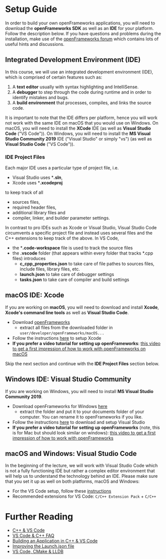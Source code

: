 
# Setup Guide


In order to build your own openFrameworks applications, you will need to download the **openFrameworks SDK** as well as an **IDE** for your platform. Follow the description below. If you have questions and problems during the installation, make use of the [openFrameworks forum](https://forum.openframeworks.cc) which contains lots of useful hints and discussions.


## Integrated Development Environment (IDE)

In this course, we will use an integrated development environment (IDE), which is comprised of certain features such as:
1. A **text editor** usually with syntax highlighting and IntelliSense.
2. A **debugger** to step through the code during runtime and in order to identify mistakes and bugs.
3. A **build environment** that processes, compiles, and links the source code.

It is important to note that the IDE differs per platform, hence you will work not work with the same IDE on macOS that you would use on Windows. On macOS, you will need to install the **XCode** IDE (as well as  **Visual Studio Code** ("VS Code")). On Windows, you will need to install the **MS Visual Studio Community 2019** IDE ("Visual Studio" or simply "vs") (as well as **Visual Studio Code** ("VS Code")).


### IDE Project Files

Each major IDE uses a particular type of project file, i.e. 

- Visual Studio uses ***.sln**, 
- Xcode uses ***.xcodeproj**

to keep track of all 

- sources files, 
- required header files, 
- additional library files and 
- compiler, linker, and builder parameter settings.

In contrast to pro IDEs such as Xcode or Visual Studio, Visual Studio Code circumvents a specific project file and instead uses several files and the C++ extensions to keep track of the above. In VS Code,

- the ***.code-workspace** file is used to track the source files
- the **.vscode** folder (that appears within every folder that tracks *.cpp files) introduces 
  - **c_cpp_properties.json** to take care of file pathes to sources files, include files, library files, etc.
  - **launch.json** to take care of debugger settings
  - **tasks.json** to take care of compiler and build settings

  
<!-- ### Issues with openFrameworks & VS Code

VS Code used with openFrameworks can give the following output error on macOS:

*Unable to resolve configuration with compilerPath "/usr/local/bin/gcc-8".
Using "/usr/bin/clang" instead.*

To resolve, change the compiler path in the c_cpp_properties.json file the following settings:

            "compilerPath": "/usr/bin/clang",
            //"compilerPath": "/usr/local/bin/gcc-8",
            "cStandard": "c11",
            "cppStandard": "c++17"
 -->

<!-- ## CMake, Makefiles, IDEs, etc.

How are make, makefile and clang related?

- The command "make" in combination with a "Makefile" represents a build system that compiles, links and builds the code.

- Xcode (as well as Microsoft Visual Studio or VS Code) is an integrated development environment that allows to control a build system using an GUI; Xcode uses the Clang frontent and LLVM as backend compiler

- openFrameworks uses Clang as well as with c++17 and clang-x64 -->



## macOS IDE: Xcode 
If you are working on **macOS**, you will need to download and install **Xcode**, **Xcode's command line tools** as well as **Visual Studio Code**.
- Download [openFrameworks](https://github.com/openframeworks/openFrameworks/releases/download/0.12.0/of_v0.12.0_osx_release.zip)
  - extract all files from the downloaded folder in `user/developer/openFrameworks/macOS...`
- Follow the instructions [here](https://openframeworks.cc/setup/xcode/) to setup Xcode
- **If you prefer a video tutorial for setting up openFrameworks**:  [this video to get a first impression of how to work with openFrameworks on macOS](https://www.youtube.com/watch?v=rplUouqg8mc) 

Skip the next section and continue with the **IDE Project Files** section below.


## Windows IDE: Visual Studio Community

If you are working on Windows, you will need to install **MS Visual Studio Community 2019**.   
- Download openFrameworks for Windows [here](https://github.com/openframeworks/openFrameworks/releases/download/0.12.0/of_v0.12.0_vs_release.zip)
  - extract the folder and put it to your documents folder of your computer. You can rename it to openFrameworks if you like.
- Follow the instructions [here](https://openframeworks.cc/setup/vs/) to download and setup Visual Studio
- **If you prefer a video tutorial for setting up openFrameworks** (note, this is for Mac but should look similar on windows):  [this video to get a first impression of how to work with openFrameworks](https://www.youtube.com/watch?v=rplUouqg8mc)

## macOS and Windows: Visual Studio Code

In the beginning of the lecture, we will work with Visual Studio Code which is not a fully functioning IDE but rather a complex editor environment that will help us to understand the technology behind an IDE. Please make sure that you set it up as well on both platforms, macOS and Windows:

- For the VS Code setup, follow these [instructions](https://openframeworks.cc/setup/vscode/) 
- Recommended extensions for VS Code: `C/C++ Extension Pack` + `C/C++`



# Further Reading

- [C++ & VS Code](https://code.visualstudio.com/docs/languages/cpp)
- [VS Code & C++ FAQ](https://code.visualstudio.com/docs/cpp/faq-cpp)
- [Building an Application in C++ & VS Code](https://devblogs.microsoft.com/cppblog/building-your-c-application-with-visual-studio-code/)
- [Improving the Launch.json file](https://blogs.msdn.microsoft.com/brian_farnhill/2017/09/27/using-the-launch-json-file-in-vs-code-for-improved-powershell-debugging/)
- [VS Code, CMake & LLDB](https://medium.com/audelabs/c-development-using-visual-studio-code-cmake-and-lldb-d0f13d38c563)
